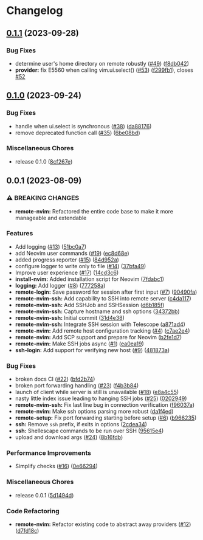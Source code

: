 # Changelog

## [0.1.1](https://github.com/amitds1997/remote-nvim.nvim/compare/v0.1.0...v0.1.1) (2023-09-28)


### Bug Fixes

* determine user's home directory on remote robustly ([#49](https://github.com/amitds1997/remote-nvim.nvim/issues/49)) ([f8db042](https://github.com/amitds1997/remote-nvim.nvim/commit/f8db0420e6d28d93cd23efd7fa6e1b5fdbb726ad))
* **provider:** fix E5560 when calling vim.ui.select() ([#53](https://github.com/amitds1997/remote-nvim.nvim/issues/53)) ([f299fb1](https://github.com/amitds1997/remote-nvim.nvim/commit/f299fb14e49cf0060911016290742bae847e1dc7)), closes [#52](https://github.com/amitds1997/remote-nvim.nvim/issues/52)

## [0.1.0](https://github.com/amitds1997/remote-nvim.nvim/compare/v0.0.1...v0.1.0) (2023-09-24)


### Bug Fixes

* handle when ui.select is synchronous ([#38](https://github.com/amitds1997/remote-nvim.nvim/issues/38)) ([da88176](https://github.com/amitds1997/remote-nvim.nvim/commit/da881769f9136620e6ce4691e4bfb953d9fc6361))
* remove deprecated function call ([#35](https://github.com/amitds1997/remote-nvim.nvim/issues/35)) ([6be08bd](https://github.com/amitds1997/remote-nvim.nvim/commit/6be08bd6ae90faebea0ceb59059d0ad182ed6e16))


### Miscellaneous Chores

* release 0.1.0 ([8cf267e](https://github.com/amitds1997/remote-nvim.nvim/commit/8cf267e19b27546fa63ee99c6ab97fe3f4068fe4))

## 0.0.1 (2023-08-09)


### ⚠ BREAKING CHANGES

* **remote-nvim:** Refactored the entire code base to make it more manageable and extendable

### Features

* Add logging ([#13](https://github.com/amitds1997/remote-nvim.nvim/issues/13)) ([51bc0a7](https://github.com/amitds1997/remote-nvim.nvim/commit/51bc0a7c263c58ea4a17868d2b3afaef16b936f3))
* add Neovim user commands ([#19](https://github.com/amitds1997/remote-nvim.nvim/issues/19)) ([ec8d68e](https://github.com/amitds1997/remote-nvim.nvim/commit/ec8d68ecb308301326b2fcfff284d6c987ef3d37))
* added progress reporter ([#15](https://github.com/amitds1997/remote-nvim.nvim/issues/15)) ([84d952a](https://github.com/amitds1997/remote-nvim.nvim/commit/84d952af68de2991af7c30cd5742bebc1c9bd661))
* configure logger to write only to file ([#14](https://github.com/amitds1997/remote-nvim.nvim/issues/14)) ([37bfa49](https://github.com/amitds1997/remote-nvim.nvim/commit/37bfa49b51e326a418ec3b5c6ffa9ef1a24367a6))
* Improve user experience ([#17](https://github.com/amitds1997/remote-nvim.nvim/issues/17)) ([14cd3c6](https://github.com/amitds1997/remote-nvim.nvim/commit/14cd3c607b98bd35ddb8690e8a21c4a42dba0d45))
* **install-nvim:** Added installation script for Neovim ([7fdabc1](https://github.com/amitds1997/remote-nvim.nvim/commit/7fdabc1153c0965539b8d41dcff4cc8b2957c084))
* **logging:** Add logger ([#8](https://github.com/amitds1997/remote-nvim.nvim/issues/8)) ([777258a](https://github.com/amitds1997/remote-nvim.nvim/commit/777258aa951ab39bad8ea83075569ecdeb976d41))
* **remote-login:** Save password for session after first input ([#7](https://github.com/amitds1997/remote-nvim.nvim/issues/7)) ([90490fa](https://github.com/amitds1997/remote-nvim.nvim/commit/90490faebe7de5cbeabadb23ae13216cb17b5037))
* **remote-nvim-ssh:** Add capability to SSH into remote server ([c4da117](https://github.com/amitds1997/remote-nvim.nvim/commit/c4da1177d1517b577e55e9a8f49b1f22edb4bfd5))
* **remote-nvim-ssh:** Add SSHJob and SSHSession ([d6b185f](https://github.com/amitds1997/remote-nvim.nvim/commit/d6b185f79fbb292344ada4faa4a222e7ae969af4))
* **remote-nvim-ssh:** Capture hostname and ssh options ([34372bb](https://github.com/amitds1997/remote-nvim.nvim/commit/34372bbd90f2987d785fe5662a02e57c39a66f23))
* **remote-nvim-ssh:** Initial commit ([31d4e38](https://github.com/amitds1997/remote-nvim.nvim/commit/31d4e38fa6ea4373f694a871449252e5ab5ccd57))
* **remote-nvim-ssh:** Integrate SSH session with Telescope ([a871ad4](https://github.com/amitds1997/remote-nvim.nvim/commit/a871ad478311cf8f3482f910a50978cc5879ebfc))
* **remote-nvim:** Add remote host configuration tracking ([#4](https://github.com/amitds1997/remote-nvim.nvim/issues/4)) ([c7ae2e4](https://github.com/amitds1997/remote-nvim.nvim/commit/c7ae2e416962b10c850d38d42f28437bf05de83b))
* **remote-nvim:** Add SCP support and prepare for Neovim ([b2fe1d7](https://github.com/amitds1997/remote-nvim.nvim/commit/b2fe1d79b80623c9a37a16d3fdfca1b2d3234f27))
* **remote-nvim:** Make SSH jobs async ([#1](https://github.com/amitds1997/remote-nvim.nvim/issues/1)) ([ea0ea19](https://github.com/amitds1997/remote-nvim.nvim/commit/ea0ea1920aabd990f149341c485196526a4c9d74))
* **ssh-login:** Add support for verifying new host ([#9](https://github.com/amitds1997/remote-nvim.nvim/issues/9)) ([481873a](https://github.com/amitds1997/remote-nvim.nvim/commit/481873adb762ab888dc8a93ade81804422be3b9f))


### Bug Fixes

* broken docs CI ([#22](https://github.com/amitds1997/remote-nvim.nvim/issues/22)) ([bfd2b74](https://github.com/amitds1997/remote-nvim.nvim/commit/bfd2b74b9244eb5d3c5f22cb821f1cf944c981da))
* broken port forwarding handling ([#23](https://github.com/amitds1997/remote-nvim.nvim/issues/23)) ([f4b3b84](https://github.com/amitds1997/remote-nvim.nvim/commit/f4b3b844ad11100c953501f464cc64adc8c7e22b))
* launch of client while server is still is unavailable ([#18](https://github.com/amitds1997/remote-nvim.nvim/issues/18)) ([e8a4c55](https://github.com/amitds1997/remote-nvim.nvim/commit/e8a4c551d062b8b720db674a0380c31bd89e01a0))
* nasty little index issue leading to hanging SSH jobs ([#25](https://github.com/amitds1997/remote-nvim.nvim/issues/25)) ([0202949](https://github.com/amitds1997/remote-nvim.nvim/commit/0202949e81e8560c2d83f506af100833caafdc78))
* **remote-nvim-ssh:** Fix last line bug in connection verification ([f96037a](https://github.com/amitds1997/remote-nvim.nvim/commit/f96037a9f1a3500e4e2d41b6ca9b7516e4df01f6))
* **remote-nvim:** Make ssh options parsing more robust ([da1f4ed](https://github.com/amitds1997/remote-nvim.nvim/commit/da1f4ed62fca078aec4347fa1b0e8ff17b4ce8ca))
* **remote-setup:** Fix port forwarding starting before setup ([#6](https://github.com/amitds1997/remote-nvim.nvim/issues/6)) ([b966235](https://github.com/amitds1997/remote-nvim.nvim/commit/b9662351c23a279969935a4127c0826bfc02d7f3))
* **ssh:** Remove `ssh` prefix, if exits in options ([2cdea34](https://github.com/amitds1997/remote-nvim.nvim/commit/2cdea348af52eb6e04987f6f1b73520aa384ffc9))
* **ssh:** Shellescape commands to be run over SSH ([95615e4](https://github.com/amitds1997/remote-nvim.nvim/commit/95615e40746a01a5492d729aac363e1e855fd078))
* upload and download args ([#24](https://github.com/amitds1997/remote-nvim.nvim/issues/24)) ([8b16fdb](https://github.com/amitds1997/remote-nvim.nvim/commit/8b16fdb9ca71c9df321d5df683a88e4a37f87987))


### Performance Improvements

* Simplify checks ([#16](https://github.com/amitds1997/remote-nvim.nvim/issues/16)) ([0e66294](https://github.com/amitds1997/remote-nvim.nvim/commit/0e66294b671ae9568ea6d36e1ba7f68434e9995a))


### Miscellaneous Chores

* release 0.0.1 ([5d1494d](https://github.com/amitds1997/remote-nvim.nvim/commit/5d1494dd9997e31fadbf0f7aa4a5509ae0e48034))


### Code Refactoring

* **remote-nvim:** Refactor existing code to abstract away providers ([#12](https://github.com/amitds1997/remote-nvim.nvim/issues/12)) ([d7fd18c](https://github.com/amitds1997/remote-nvim.nvim/commit/d7fd18c757b6ea0775dc79b45243d25ace58ba9a))
